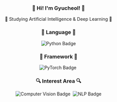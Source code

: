<h3 align="center">🤗 Hi! I'm Gyucheol! 🤗</h3>
<p align="center">🤖 Studying Artificial Intelligence & Deep Learning 🤖</p>
<h3 align="center">🦾 Language 🦾</h3>
<p align="center">
  <img src="https://img.shields.io/badge/Python-3776AB?style=flat&logo=python&logoColor=white" alt="Python Badge" />
</p>
<h3 align="center">🦿 Framework 🦿</h3>
<p align="center">
  <img src="https://img.shields.io/badge/PyTorch-EE4C2C?style=flat&logo=pytorch&logoColor=white" alt="PyTorch Badge" />&nbsp;
</p>
<h3 align="center">🔍 Interest Area 🔍</h3>
<p align="center">
  <img src="https://img.shields.io/badge/Computer%20Vision-5C3EE8?style=flat&logoColor=white" alt="Computer Vision Badge" />&nbsp;
  <img src="https://img.shields.io/badge/NLP-3D8B37?style=flat&logoColor=white" alt="NLP Badge" />
</p>
